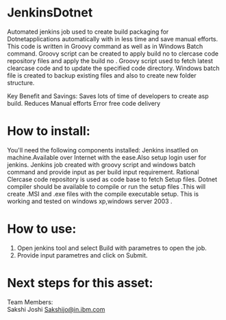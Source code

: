 # JenkinsDotnet
Automated jenkins job used to create build packaging for Dotnetapplications automatically with in less time and save manual efforts.
This code is written in Groovy command as well as in Windows Batch command.
Groovy script can be created to apply build no to clercase code repository files and apply the build no .
Groovy script used to fetch latest clearcase code and to update the specified code directory.
Windows batch file is created to backup existing files and also to create new folder structure.

Key Benefit and Savings: Saves lots of time of developers to create asp build.
Reduces Manual efforts
Error free code delivery 

How to install:
===========
You'll need the following components installed:
Jenkins insatlled on machine.Available over Internet with the ease.Also setup login user for jenkins.
Jenkins job created with groovy script and windows batch command and provide input as per build input requirement.
Rational Clercase code repository is used as code base to fetch Setup files.
Dotnet compiler should be available to compile or run the setup files .This will create .MSI and .exe files with the compile executable setup.
This is working and tested on windows xp,windows server 2003 .

How to use:
===========
1) Open jenkins tool and select Build with parametres to open the job.
2) Provide input parametres and click on Submit.




Next steps for this asset:
===========

Team Members:<br/>
Sakshi Joshi Sakshijo@in.ibm.com
